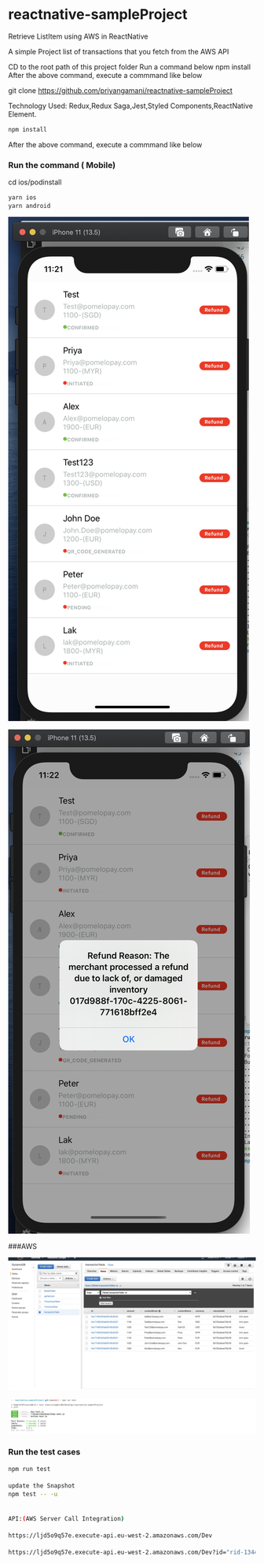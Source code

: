 # reactnative-sampleProject
Retrieve ListItem using AWS in ReactNative

A simple Project list of transactions that you fetch from the AWS API

CD to the root path of this project folder
Run a command below
npm install
After the above command, execute a commmand like below

git clone https://github.com/priyangamani/reactnative-sampleProject

Technology Used:
Redux,Redux Saga,Jest,Styled Components,ReactNative Element.


```sh
npm install
```

After the above command, execute a commmand like below

### Run the command ( Mobile)
cd ios/podinstall

```sh
yarn ios
yarn android
```

![Program snapshot](https://github.com/priyangamani/reactnative-sampleProject/blob/master/screenshots/Screenshot-List.png)


![Program snapshot](https://github.com/priyangamani/reactnative-sampleProject/blob/master/screenshots/Screenshot_DetailedItem.png)

###AWS 

![Program snapshot](https://github.com/priyangamani/reactnative-sampleProject/blob/master/screenshots/AWS_DATABASE.png)


![Program snapshot](https://github.com/priyangamani/reactnative-sampleProject/blob/master/screenshots/TestCaseReport.png)

### Run the test cases

```sh
npm run test

update the Snapshot
npm test -- -u


API:(AWS Server Call Integration)

https://ljd5o9q57e.execute-api.eu-west-2.amazonaws.com/Dev

https://ljd5o9q57e.execute-api.eu-west-2.amazonaws.com/Dev?id="rid-134444444"




